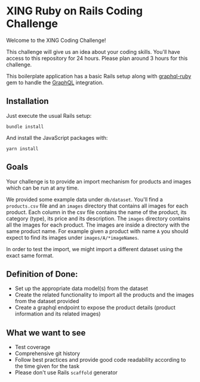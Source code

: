 # XING Ruby on Rails Coding Challenge

Welcome to the XING Coding Challenge!

This challenge will give us an idea about your coding skills. You'll have access to this repository for 24 hours. Please plan around 3 hours for this challenge.

This boilerplate application has a basic Rails setup along with [graphql-ruby](https://github.com/rmosolgo/graphql-ruby) gem to handle the [GraphQL](https://graphql.org) integration.

## Installation

Just execute the usual Rails setup:

`bundle install`

And install the JavaScript packages with:

`yarn install`

## Goals

Your challenge is to provide an import mechanism for products and images which can be run at any time.

We provided some example data under `db/dataset`. You'll find a `products.csv` file and an `images` directory that contains all images for each product.
Each column in the csv file contains the name of the product, its category (type), its price and its description.
The `images` directory contains all the images for each product. The images are inside a directory with the same product name. For example given a product with name `A` you should expect to find its images under `images/A/*imageNames`.

In order to test the import, we might import a different dataset using the exact same format.

## Definition of Done:

* Set up the appropriate data model(s) from the dataset
* Create the related functionality to import all the products and the images from the dataset provided
* Create a graphql endpoint to expose the product details (product information and its related images)

## What we want to see

- Test coverage
- Comprehensive git history
- Follow best practices and provide good code readability according to the time given for the task
- Please don't use Rails `scaffold` generator
